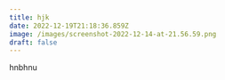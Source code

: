 ```yaml
---
title: hjk
date: 2022-12-19T21:18:36.859Z
image: /images/screenshot-2022-12-14-at-21.56.59.png
draft: false
---
```

hnbhnu